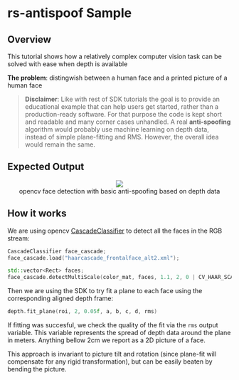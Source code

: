 # rs-antispoof Sample

## Overview

This tutorial shows how a relatively complex computer vision task can be solved with ease when depth is available

**The problem**: distingwish between a human face and a printed picture of a human face

> **Disclaimer**: Like with rest of SDK tutorials the goal is to provide an educational example that can help users get started, rather than a production-ready software.
> For that purpose the code is kept short and readable and many corner cases unhandled.
> A real **anti-spoofing** algorithm would probably use machine learning on depth data, instead of simple plane-fitting and RMS. However, the overall idea would remain the same. 

## Expected Output

<p align="center"><img src="https://github.com/dorodnic/librealsense/wiki/antispoof.gif" /><br/>opencv face detection with basic anti-spoofing based on depth data</p>

## How it works

We are using opencv [CascadeClassifier](http://opencvexamples.blogspot.com/2013/10/face-detection-using-haar-cascade.html) to detect all the faces in the RGB stream:

```cpp
CascadeClassifier face_cascade;
face_cascade.load("haarcascade_frontalface_alt2.xml");

std::vector<Rect> faces;
face_cascade.detectMultiScale(color_mat, faces, 1.1, 2, 0 | CV_HAAR_SCALE_IMAGE, Size(30, 30));
```

Then we are using the SDK to try fit a plane to each face using the corresponding aligned depth frame:
```cpp
depth.fit_plane(roi, 2, 0.05f, a, b, c, d, rms)
```
If fitting was succesful, we check the quality of the fit via the `rms` output variable. This variable represents the spread of depth data around the plane in meters. 
Anything bellow 2cm we report as a 2D picture of a face.

This approach is invariant to picture tilt and rotation (since plane-fit will compensate for any rigid transformation), but can be easily beaten by bending the picture. 